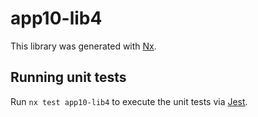 # app10-lib4

This library was generated with [Nx](https://nx.dev).

## Running unit tests

Run `nx test app10-lib4` to execute the unit tests via [Jest](https://jestjs.io).
